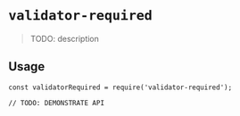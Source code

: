 # `validator-required`

> TODO: description

## Usage

```
const validatorRequired = require('validator-required');

// TODO: DEMONSTRATE API
```
